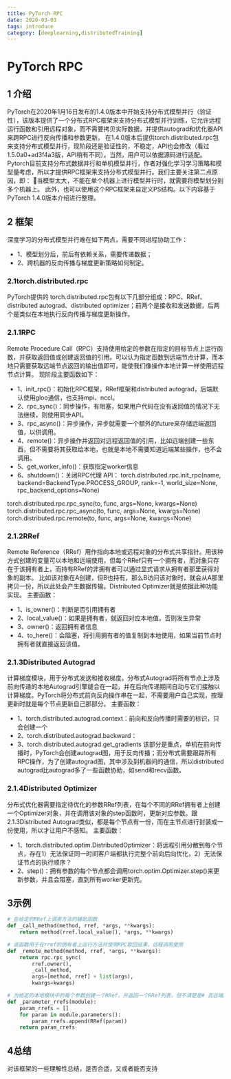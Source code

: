 ```yaml
---
title: PyTorch RPC
date: 2020-03-03
tags: introduce
category: [deeplearning,distributedTraining]
---
```


# PyTorch RPC
## 1 介绍
PyTorch在2020年1月16日发布的1.4.0版本中开始支持分布式模型并行（验证性），该版本提供了一个分布式RPC框架来支持分布式模型并行训练，它允许远程运行函数和引用远程对象，而不需要拷贝实际数据，并提供autograd和优化器API来跨RPC进行反向传播和参数更新。
在1.4.0版本后提供torch.distributed.rpc包来支持分布式模型并行，现阶段还是验证性的，不稳定，API也会修改（看过1.5.0a0+ad3f4a3版，API稍有不同）。当然，用户可以依据源码进行适配。
Pytorch目前支持分布式数据并行和单机模型并行，作者对强化学习学习策略和模型量考虑，所以才提供RPC框架来支持分布式模型并行。我们主要关注第二点原因，即：
当模型太大，不能在单个机器上进行模型并行时，就需要将模型划分到多个机器上。
此外，也可以使用这个RPC框架来自定义PS结构。以下内容基于PyTorch 1.4.0版本介绍进行整理。
## 2 框架
深度学习的分布式模型并行难在如下两点，需要不同进程协助工作：
- 1、模型划分后，前后有依赖关系，需要传递数据；
- 2、跨机器的反向传播与梯度更新策略如何制定。
### 2.1torch.distributed.rpc
PyTorch提供的 torch.distributed.rpc包有以下几部分组成：RPC、RRef、distributed autograd、distributed optimizer；前两个是接收和发送数据，后两个是类似在本地执行反向传播与梯度更新操作。
### 2.1.1RPC
Remote Procedure Call（RPC）支持使用给定的参数在指定的目标节点上运行函数，并获取返回值或创建返回值的引用。可以认为指定函数到远端节点计算，而本地只需要获取远端节点返回的输出值即可，能使我们像操作本地计算一样使用远程节点计算。
现阶段主要函数如下：
- 1、init_rpc()：初始化RPC框架，RRef框架和distributed autograd，后端默认使用gloo通信，也支持mpi、nccl。
- 2、rpc_sync()：同步操作，有阻塞，如果用户代码在没有返回值的情况下无法继续，则使用同步API。
- 3、rpc_async()：异步操作，异步就需要一个额外的future来存储远端返回值，以供调用。
- 4、remote()：异步操作并返回对远程返回值的引用，比如远端创建一些东西，但不需要将其获取给本地，也就是本地不需要知道远端某些操作，也不会调用。
- 5、get_worker_info()：获取指定worker信息
- 6、shutdown()：关闭RPC代理
API：
torch.distributed.rpc.init_rpc(name, backend=BackendType.PROCESS_GROUP, rank=-1, world_size=None, rpc_backend_options=None)

torch.distributed.rpc.rpc_sync(to, func, args=None, kwargs=None)
torch.distributed.rpc.rpc_async(to, func, args=None, kwargs=None)
torch.distributed.rpc.remote(to, func, args=None, kwargs=None)
### 2.1.2RRef
Remote Reference（RRef）用作指向本地或远程对象的分布式共享指针。用该种方式创建的变量可以本地和远端使用，但每个RRef只有一个拥有者，而对象只存在于该拥有者上，而持有RRef的非拥有者可以通过显式请求从拥有者那里获得对象的副本。	比如该对象在A创建，但B也持有，那么B访问该对象时，就会从A那里拷贝一份，所以此处会产生数据传输。Distributed Optimizer就是依据此种功能实现。
主要函数：
- 1、is_owner()：判断是否引用拥有者
- 2、local_value()：如果是拥有者，就返回对应本地值，否则发生异常
- 3、owner()：返回拥有者信息
- 4、to_here()：会阻塞，将引用拥有者的值复制到本地使用，如果当前节点时拥有者就直接返回该值。
### 2.1.3Distributed Autograd
计算梯度模块，用于分布式发送和接收梯度。分布式Autograd将所有节点上涉及前向传递的本地Autograd引擎缝合在一起，并在后向传递期间自动与它们接触以计算梯度。PyTorch将分布式前向反向操作串在一起，不需要用户自己实现，按理更新时就是每个节点更新自己那部分。
主要函数：
- 1、torch.distributed.autograd.context：前向和反向传播时需要的标识，只会创建一个
- 2、torch.distributed.autograd.backward：
- 3、torch.distributed.autograd.get_gradients
该部分是重点，单机在前向传播时，PyTorch会创建autograd图，用于反向传播；而分布式需要跟踪所有RPC操作，为了创建autograd图，其中涉及到机器间的通信，所以distributed autograd比autograd多了一些函数协助，如send和recv函数。
### 2.1.4Distributed Optimizer
分布式优化器需要指定待优化的参数RRef列表，在每个不同的RRef拥有者上创建一个Optimizer对象，并在调用该对象的step函数时，更新对应参数。跟2.1.3Distributed Autograd类似，都是每个节点有一份，而在主节点进行封装成一份使用，所以才让用户不感知。
主要函数：
- 1、torch.distributed.optim.DistributedOptimizer：将远程引用分散到每个节点，存在1）无法保证同一时间客户端都执行完整个前向后向优化，2）无法保证节点的执行顺序？
- 2、step()：拥有参数的每个节点都会调用torch.optim.Optimizer.step()来更新参数，并且会阻塞，直到所有worker更新完。
## 3示例

```python
# 在给定的RRef上调用方法的辅助函数
def _call_method(method, rref, *args, **kwargs):
    return method(rref.local_value(), *args, **kwargs)

# 该函数用于在rref的拥有者上运行方法并使用RPC取回结果，远程调用使用
def _remote_method(method, rref, *args, **kwargs):
    return rpc.rpc_sync(
        rref.owner(),
        _call_method,
        args=[method, rref] + list(args),
        kwargs=kwargs)

# 为给定的本地模块中的每个参数创建一个RRef，并返回一个RRef列表，但不清楚是# 否远端所有参数都会生成一个单独的RRef在本地，如果是，那本地就拥有所有的参  # 数；如果不是，那么多一些RRef引用，还是能接受
def _parameter_rrefs(module):
    param_rrefs = []
    for param in module.parameters():
        param_rrefs.append(RRef(param))
    return param_rrefs
```
## 4总结
对该框架的一些理解性总结，是否合适，又或者能否支持



